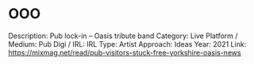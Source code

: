 # OOO

Description: Pub lock-in – Oasis tribute band
Category: Live
Platform / Medium: Pub
Digi / IRL: IRL
Type: Artist
Approach: Ideas
Year: 2021
Link: https://mixmag.net/read/pub-visitors-stuck-free-yorkshire-oasis-news